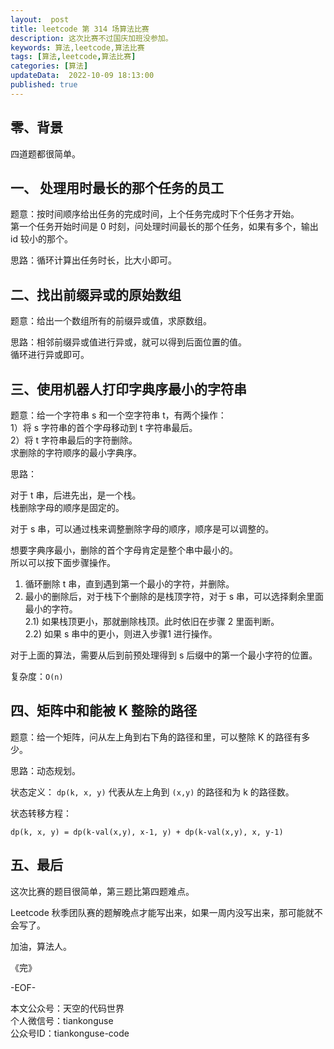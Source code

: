 ```yaml
---   
layout:  post  
title: leetcode 第 314 场算法比赛  
description: 这次比赛不过国庆加班没参加。  
keywords: 算法,leetcode,算法比赛  
tags: [算法,leetcode,算法比赛]    
categories: [算法]  
updateData:  2022-10-09 18:13:00  
published: true  
---  
```



## 零、背景  


四道题都很简单。  


## 一、 处理用时最长的那个任务的员工  


题意：按时间顺序给出任务的完成时间，上个任务完成时下个任务才开始。  
第一个任务开始时间是 0 时刻，问处理时间最长的那个任务，如果有多个，输出id 较小的那个。  


思路：循环计算出任务时长，比大小即可。  


## 二、找出前缀异或的原始数组  

题意：给出一个数组所有的前缀异或值，求原数组。  


思路：相邻前缀异或值进行异或，就可以得到后面位置的值。  
循环进行异或即可。  


## 三、使用机器人打印字典序最小的字符串  


题意：给一个字符串 s 和一个空字符串 t，有两个操作：  
1）将 s 字符串的首个字母移动到 t 字符串最后。  
2）将 t 字符串最后的字符删除。  
求删除的字符顺序的最小字典序。  


思路：  


对于 t 串，后进先出，是一个栈。  
栈删除字母的顺序是固定的。  


对于 s 串，可以通过栈来调整删除字母的顺序，顺序是可以调整的。  



想要字典序最小，删除的首个字母肯定是整个串中最小的。  
所以可以按下面步骤操作。  


1) 循环删除 t 串，直到遇到第一个最小的字符，并删除。  
2) 最小的删除后，对于栈下个删除的是栈顶字符，对于 s 串，可以选择剩余里面最小的字符。  
  2.1) 如果栈顶更小，那就删除栈顶。此时依旧在步骤 2 里面判断。    
  2.2) 如果 s 串中的更小，则进入步骤1 进行操作。  


对于上面的算法，需要从后到前预处理得到 s 后缀中的第一个最小字符的位置。  


复杂度：`O(n)`  


## 四、矩阵中和能被 K 整除的路径  


题意：给一个矩阵，问从左上角到右下角的路径和里，可以整除 K 的路径有多少。  


思路：动态规划。  


状态定义： `dp(k, x, y)`  代表从左上角到 `(x,y)` 的路径和为 k 的路径数。  


状态转移方程：  


```
dp(k, x, y) = dp(k-val(x,y), x-1, y) + dp(k-val(x,y), x, y-1)
```



## 五、最后  


这次比赛的题目很简单，第三题比第四题难点。  


Leetcode 秋季团队赛的题解晚点才能写出来，如果一周内没写出来，那可能就不会写了。  




加油，算法人。  


《完》  


-EOF-  



本文公众号：天空的代码世界  
个人微信号：tiankonguse  
公众号ID：tiankonguse-code  
  

